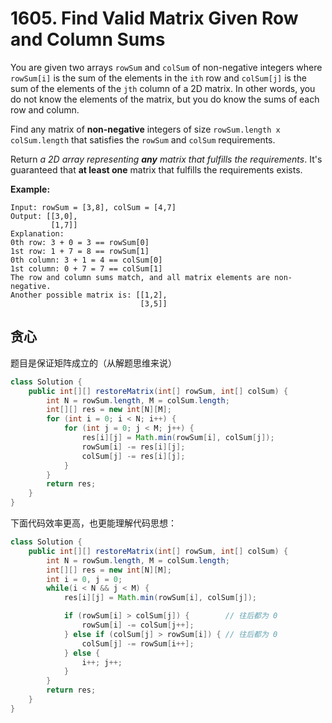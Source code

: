 # 1605. Find Valid Matrix Given Row and Column Sums

You are given two arrays `rowSum` and `colSum` of non-negative integers where `rowSum[i]` is the sum of the elements in the `ith` row and `colSum[j]` is the sum of the elements of the `jth` column of a 2D matrix. In other words, you do not know the elements of the matrix, but you do know the sums of each row and column.

Find any matrix of **non-negative** integers of size `rowSum.length x colSum.length` that satisfies the `rowSum` and `colSum` requirements.

Return *a 2D array representing **any** matrix that fulfills the requirements*. It's guaranteed that **at least one** matrix that fulfills the requirements exists.

 

**Example:**

```
Input: rowSum = [3,8], colSum = [4,7]
Output: [[3,0],
         [1,7]]
Explanation:
0th row: 3 + 0 = 3 == rowSum[0]
1st row: 1 + 7 = 8 == rowSum[1]
0th column: 3 + 1 = 4 == colSum[0]
1st column: 0 + 7 = 7 == colSum[1]
The row and column sums match, and all matrix elements are non-negative.
Another possible matrix is: [[1,2],
                             [3,5]]
```

## 贪心

题目是保证矩阵成立的（从解题思维来说）

```java
class Solution {
    public int[][] restoreMatrix(int[] rowSum, int[] colSum) {
        int N = rowSum.length, M = colSum.length;
        int[][] res = new int[N][M];
        for (int i = 0; i < N; i++) {
            for (int j = 0; j < M; j++) {
                res[i][j] = Math.min(rowSum[i], colSum[j]);
                rowSum[i] -= res[i][j];
                colSum[j] -= res[i][j];
            }
        }
        return res;
    }
}
```

下面代码效率更高，也更能理解代码思想：

```java
class Solution {
    public int[][] restoreMatrix(int[] rowSum, int[] colSum) {
        int N = rowSum.length, M = colSum.length;
        int[][] res = new int[N][M];
        int i = 0, j = 0;
        while(i < N && j < M) {
            res[i][j] = Math.min(rowSum[i], colSum[j]);

            if (rowSum[i] > colSum[j]) {    	// 往后都为 0
                rowSum[i] -= colSum[j++];
            } else if (colSum[j] > rowSum[i]) { // 往后都为 0
                colSum[j] -= rowSum[i++];
            } else {
                i++; j++;
            }
        }
        return res;
    }
}
```
